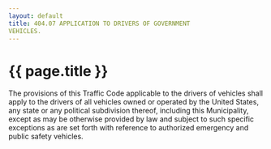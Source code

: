 ```yaml
---
layout: default 
title: 404.07 APPLICATION TO DRIVERS OF GOVERNMENT
VEHICLES.
---
```


{{ page.title }}
================

The provisions of this Traffic Code applicable to the drivers of
vehicles shall apply to the drivers of all vehicles owned or operated by
the United States, any state or any political subdivision thereof,
including this Municipality, except as may be otherwise provided by law
and subject to such specific exceptions as are set forth with reference
to authorized emergency and public safety vehicles.
